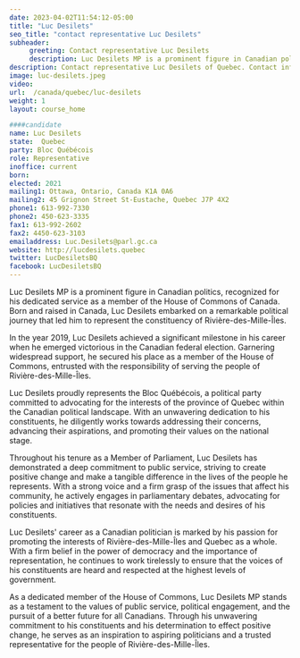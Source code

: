 ```yaml
---
date: 2023-04-02T11:54:12-05:00
title: "Luc Desilets"
seo_title: "contact representative Luc Desilets"
subheader:
     greeting: Contact representative Luc Desilets
     description: Luc Desilets MP is a prominent figure in Canadian politics, recognized for his dedicated service as a member of the House of Commons of Canada.
description: Contact representative Luc Desilets of Quebec. Contact information for Luc Desilets includes email address, phone number, and mailing address.
image: luc-desilets.jpeg
video:
url:  /canada/quebec/luc-desilets
weight: 1
layout: course_home

####candidate
name: Luc Desilets
state:	Quebec
party: Bloc Québécois
role: Representative
inoffice: current
born:
elected: 2021
mailing1: Ottawa, Ontario, Canada K1A 0A6
mailing2: 45 Grignon Street St-Eustache, Quebec J7P 4X2
phone1: 613-992-7330
phone2: 450-623-3335
fax1: 613-992-2602
fax2: 4450-623-3103
emailaddress: Luc.Desilets@parl.gc.ca
website: http://lucdesilets.quebec
twitter: LucDesiletsBQ
facebook: LucDesiletsBQ
---
```


Luc Desilets MP is a prominent figure in Canadian politics, recognized for his dedicated service as a member of the House of Commons of Canada. Born and raised in Canada, Luc Desilets embarked on a remarkable political journey that led him to represent the constituency of Rivière-des-Mille-Îles.

In the year 2019, Luc Desilets achieved a significant milestone in his career when he emerged victorious in the Canadian federal election. Garnering widespread support, he secured his place as a member of the House of Commons, entrusted with the responsibility of serving the people of Rivière-des-Mille-Îles.

Luc Desilets proudly represents the Bloc Québécois, a political party committed to advocating for the interests of the province of Quebec within the Canadian political landscape. With an unwavering dedication to his constituents, he diligently works towards addressing their concerns, advancing their aspirations, and promoting their values on the national stage.

Throughout his tenure as a Member of Parliament, Luc Desilets has demonstrated a deep commitment to public service, striving to create positive change and make a tangible difference in the lives of the people he represents. With a strong voice and a firm grasp of the issues that affect his community, he actively engages in parliamentary debates, advocating for policies and initiatives that resonate with the needs and desires of his constituents.

Luc Desilets' career as a Canadian politician is marked by his passion for promoting the interests of Rivière-des-Mille-Îles and Quebec as a whole. With a firm belief in the power of democracy and the importance of representation, he continues to work tirelessly to ensure that the voices of his constituents are heard and respected at the highest levels of government.

As a dedicated member of the House of Commons, Luc Desilets MP stands as a testament to the values of public service, political engagement, and the pursuit of a better future for all Canadians. Through his unwavering commitment to his constituents and his determination to effect positive change, he serves as an inspiration to aspiring politicians and a trusted representative for the people of Rivière-des-Mille-Îles.

